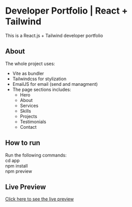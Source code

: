 # Developer Portfolio | React + Tailwind
This is a React.js + Tailwind developer portfolio

## About
The whole project uses:
- Vite as bundler
- Tailwindcss for stylization
- EmailJS for email (send and managment)
- The page sections includes:
  - Hero
  - About
  - Services
  - Skills
  - Projects
  - Testimonials
  - Contact

## How to run
Run the following commands: <br/>
  cd app <br/>
  npm install <br/>
  npm preview
## Live Preview
<a href="https://rpittezr.github.io/riviera-portfolio/" target="_blank">Click here to see the live preview</a>
